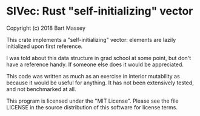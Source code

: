 # SIVec: Rust "self-initializing" vector
Copyright (c) 2018 Bart Massey

This crate implements a "self-initializing" vector: elements
are lazily initialized upon first reference.

I was told about this data structure in grad school at some
point, but don't have a reference handy. If someone else
does it would be appreciated.

This code was written as much as an exercise in interior
mutability as because it would be useful for
anything. It has not been extensively tested, and not
benchmarked at all.

This program is licensed under the "MIT License".  Please
see the file LICENSE in the source distribution of this
software for license terms.
